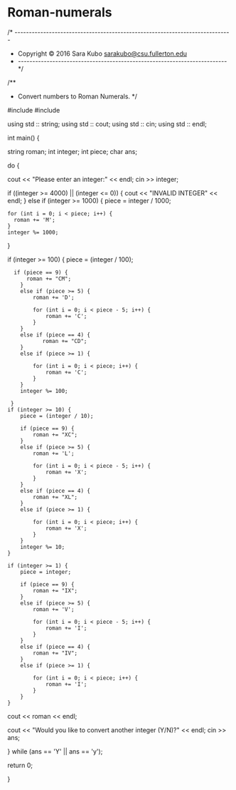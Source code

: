 # Roman-numerals

/* ----------------------------------------------------------------------------
* Copyright &copy; 2016 Sara Kubo <sarakubo@csu.fullerton.edu>
* ------------------------------------------------------------------------- */

/**
* Convert numbers to Roman Numerals.
*/

#include <iostream>
#include <string>

using std :: string;
using std :: cout;
using std :: cin;
using std :: endl;

int main() {

string roman;
int integer;
int piece;
char ans;

do {
    
cout << "Please enter an integer:" << endl;
  cin >> integer;
  
if ((integer >= 4000) || (integer <= 0)) {
  cout << "INVALID INTEGER" << endl;
}
else if (integer >= 1000) {
    piece = integer / 1000;
    
    for (int i = 0; i < piece; i++) {
      roman += 'M';
    }
    integer %= 1000;
  }
  
  if (integer >= 100) {
      piece = (integer / 100);
      
      if (piece == 9) {
          roman += "CM";
        }
        else if (piece >= 5) {
            roman += 'D';
            
            for (int i = 0; i < piece - 5; i++) {
                roman += 'C';
            }
        }
        else if (piece == 4) {
               roman += "CD";
        }
        else if (piece >= 1) {
            
            for (int i = 0; i < piece; i++) {
                roman += 'C';
            }
        }
        integer %= 100;
        
     }
    if (integer >= 10) {
        piece = (integer / 10);
        
        if (piece == 9) {
            roman += "XC";
        }
        else if (piece >= 5) {
            roman += 'L';
            
            for (int i = 0; i < piece - 5; i++) {
                roman += 'X';
            }
        }
        else if (piece == 4) {
            roman += "XL";
        }
        else if (piece >= 1) {
            
            for (int i = 0; i < piece; i++) {
                roman += 'X';
            }
        }
        integer %= 10;
    }
    
    if (integer >= 1) {
        piece = integer;
        
        if (piece == 9) {
            roman += "IX";
        }
        else if (piece >= 5) {
            roman += 'V';
            
            for (int i = 0; i < piece - 5; i++) {
                roman += 'I';
            }
        }
        else if (piece == 4) {
            roman += "IV";
        }
        else if (piece >= 1) {
            
            for (int i = 0; i < piece; i++) {
                roman += 'I';
            }
        }
    }
    

cout << roman << endl;

cout << "Would you like to convert another integer (Y/N)?" << endl;
cin >> ans;

} while (ans == 'Y' || ans == 'y');

return 0;


}
